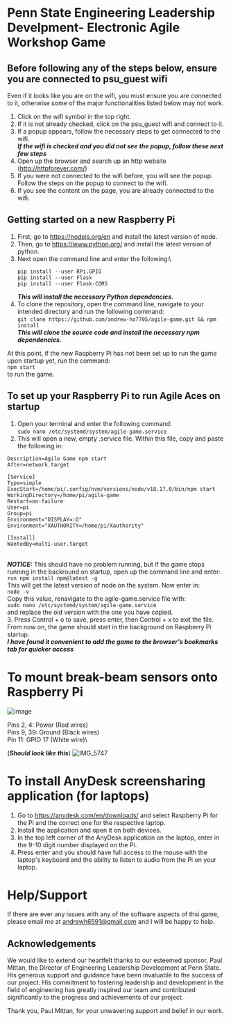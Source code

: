 # Penn State Engineering Leadership Develpment- Electronic Agile Workshop Game

## Before following any of the steps below, ensure you are connected to psu_guest wifi
Even if it looks like you are on the wifi, you must ensure you are connected to it, otherwise some of the major functionalities listed below may not work.
1. Click on the wifi symbol in the top right.
2. If it is not already checked, click on the psu_guest wifi and connect to it.
3. If a popup appears, follow the necessary steps to get connected to the wifi.\
   ___If the wifi is checked and you did not see the popup, follow these next few steps___
4. Open up the browser and search up an http website (http://httpforever.com/)
5. If you were not connected to the wifi before, you will see the popup. Follow the steps on the popup to connect to the wifi.
6. If you see the content on the page, you are already connected to the wifi.

## Getting started on a new Raspberry Pi
1. First, go to https://nodejs.org/en and install the latest version of node.
2. Then, go to https://www.python.org/ and install the latest version of python.
3. Next open the command line and enter the following:\
    ```
    pip install --user RPi.GPIO
    pip install --user Flask
    pip install --user Flask-CORS
    ```
    ___This will install the necessary Python dependencies.___
4. To clone the repository, open the command line, navigate to your intended directory and run the following command:\
``` git clone https://github.com/andrew-ho7705/agile-game.git && npm install ```\
___This will clone the source code and install the necessary npm dependencies.___

At this point, if the new Raspberry Pi has not been set up to run the game upon startup yet, run the command:\
```npm start```\
to run the game.

## To set up your Raspberry Pi to run Agile Aces on startup
1. Open your terminal and enter the following command:\
   ```sudo nano /etc/systemd/system/agile-game.service```
2. This will open a new, empty .service file. Within this file, copy and paste the following in:                      

```[Unit]
Description=Agile Game npm start
After=network.target

[Service]
Type=simple
ExecStart=/home/pi/.config/nvm/versions/node/v18.17.0/bin/npm start
WorkingDirectory=/home/pi/agile-game
Restart=on-failure
User=pi
Group=pi
Environment="DISPLAY=:O"
Environment="XAUTHORITY=/home/pi/Xauthority"

[Install]
WantedBy=multi-user.target
```
\
***NOTICE:*** This should have no problem running, but if the game stops running in the backround on startup, open up the command line and enter:\
```run npm install npm@latest -g```\
This will get the latest version of node on the system. Now enter in:\
```node -v```\
Copy this value, renavigate to the agile-game.service file with:\
```sudo nano /etc/systemd/system/agile-game.service```\
and replace the old version with the one you have copied.
\
3. Press Control + o to save, press enter, then Control + x to exit the file. From now on, the game should start in the background on Raspberry Pi startup.\
***I have found it convenient to add the game to the browser's bookmarks tab for quicker access***

# To mount break-beam sensors onto Raspberry Pi
![image](https://github.com/andrew-ho7705/agile-game/assets/109812305/69c9fb6c-bfd7-406a-93e5-9536516d6308)

Pins 2, 4: Power (Red wires)\
Pins 9, 39: Ground (Black wires)\
Pin 11: GPIO 17 (White wire)\

(___Should look like this___)
![IMG_5747](https://github.com/andrew-ho7705/agile-game/assets/109812305/d989a233-e2fb-42e1-84b8-a5ac7f95f7e2)


# To install AnyDesk screensharing application (for laptops)
1. Go to https://anydesk.com/en/downloads/ and select Raspberry Pi for the Pi and the correct one for the respective laptop.
2. Install the application and open it on both devices.
3. In the top left corner of the AnyDesk application on the laptop, enter in the 9-10 digit number displayed on the Pi.
4. Press enter and you should have full access to the mouse with the laptop's keyboard and the ability to listen to audio from the Pi on your laptop.

# Help/Support
If there are ever any issues with any of the software aspects of thsi game, please email me at andrewh6591@gmail.com and I will be happy to help. 

## Acknowledgements

We would like to extend our heartfelt thanks to our esteemed sponsor, Paul Mittan, the Director of Engineering Leadership Development at Penn State. His generous support and guidance have been invaluable to the success of our project. His commitment to fostering leadership and development in the field of engineering has greatly inspired our team and contributed significantly to the progress and achievements of our project.

Thank you, Paul Mittan, for your unwavering support and belief in our work.
